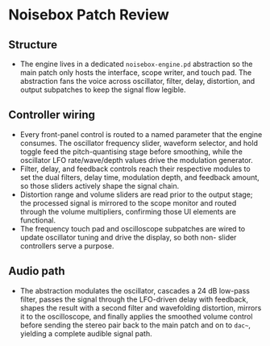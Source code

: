 # Noisebox Patch Review

## Structure
- The engine lives in a dedicated `noisebox-engine.pd` abstraction so the main patch only hosts the interface, scope writer, and
touch pad. The abstraction fans the voice across oscillator, filter, delay, distortion, and output subpatches to keep the signal
flow legible.

## Controller wiring
- Every front-panel control is routed to a named parameter that the engine consumes. The oscillator frequency slider, waveform
selector, and hold toggle feed the pitch-quantising stage before smoothing, while the oscillator LFO rate/wave/depth values drive
the modulation generator.
- Filter, delay, and feedback controls reach their respective modules to set the dual filters, delay time, modulation depth, and
feedback amount, so those sliders actively shape the signal chain.
- Distortion range and volume sliders are read prior to the output stage; the processed signal is mirrored to the scope monitor
and routed through the volume multipliers, confirming those UI elements are functional.
- The frequency touch pad and oscilloscope subpatches are wired to update oscillator tuning and drive the display, so both non-
slider controllers serve a purpose.

## Audio path
- The abstraction modulates the oscillator, cascades a 24 dB low-pass filter, passes the signal through the LFO-driven delay with
feedback, shapes the result with a second filter and wavefolding distortion, mirrors it to the oscilloscope, and finally applies
the smoothed volume control before sending the stereo pair back to the main patch and on to `dac~`, yielding a complete audible
signal path.
